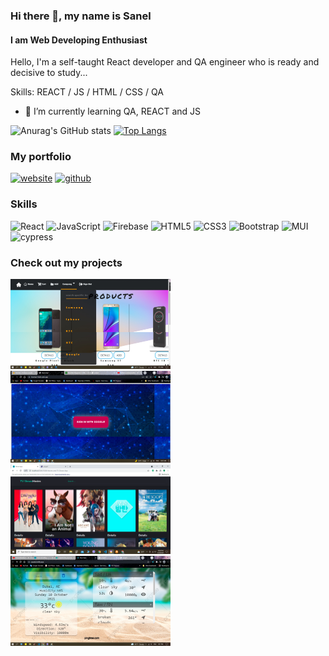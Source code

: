 
### Hi there 👋, my name is Sanel
#### I am Web Developing Enthusiast
Hello,  I'm a self-taught React developer and QA engineer who is ready and decisive to study...

Skills:  REACT / JS / HTML / CSS / QA

- 🌱 I’m currently learning QA, REACT and JS 
                           
![Anurag's GitHub stats](https://github-readme-stats.vercel.app/api?username=Sanelsss&hide=contribs,prs)
[![Top Langs](https://github-readme-stats.vercel.app/api/top-langs/?username=Sanelsss&layout=compact)](https://github.com/anuraghazra/github-readme-stats)

### My portfolio
  [<img src='https://cdn.jsdelivr.net/npm/simple-icons@3.0.1/icons/icloud.svg' alt='website' height='40'>](https://sanel.netlify.app/) [<img src='https://cdn.jsdelivr.net/npm/simple-icons@3.0.1/icons/linkedin.svg'  alt='github' height='40'>](https://www.linkedin.com/in/sanel-omanovi%C4%87-412019228/)
### Skills
![React](https://img.shields.io/badge/react-%2320232a.svg?style=for-the-badge&logo=react&logoColor=%2361DAFB) ![JavaScript](https://img.shields.io/badge/javascript-%23323330.svg?style=for-the-badge&logo=javascript&logoColor=%23F7DF1E) ![Firebase](https://img.shields.io/badge/firebase-%23039BE5.svg?style=for-the-badge&logo=firebase) 	![HTML5](https://img.shields.io/badge/html5-%23E34F26.svg?style=for-the-badge&logo=html5&logoColor=white) 	![CSS3](https://img.shields.io/badge/css3-%231572B6.svg?style=for-the-badge&logo=css3&logoColor=white) ![Bootstrap](https://img.shields.io/badge/bootstrap-%23563D7C.svg?style=for-the-badge&logo=bootstrap&logoColor=white) ![MUI](https://img.shields.io/badge/MUI-%230081CB.svg?style=for-the-badge&logo=mui&logoColor=white) ![cypress](https://img.shields.io/badge/-cypress-%23E5E5E5?style=for-the-badge&logo=cypress&logoColor=058a5e)

### Check out my projects

<div  >
  <a href="https://github.com/Sanelsss/storecetiri">
  <img src="store1.jpg" width="256" />
</a>                              
  <a href="https://github.com/Sanelsss/simple-chat-app">
  <img src="tri.png" width="256" />
</a>   
  <a href="https://github.com/Sanelsss/TBDB-Movies-and-TV-Shows-App">
  <img src="movie.png" width="256" />
</a>   
  <a href="https://github.com/Sanelsss/weather">
  <img src="vrijeme2.png"  width="256" />
</a>                                 
</div>  


